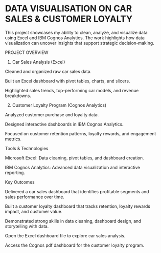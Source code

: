# DATA VISUALISATION ON CAR SALES & CUSTOMER LOYALTY 


This project showcases my ability to clean, analyze, and visualize data using Excel and IBM Cognos Analytics. 
The work highlights how data visualization can uncover insights that support strategic decision-making.




PROJECT OVERVIEW


1. Car Sales Analysis (Excel)

Cleaned and organized raw car sales data.

Built an Excel dashboard with pivot tables, charts, and slicers.

Highlighted sales trends, top-performing car models, and revenue breakdowns.

2. Customer Loyalty Program (Cognos Analytics)

Analyzed customer purchase and loyalty data.

Designed interactive dashboards in IBM Cognos Analytics.

Focused on customer retention patterns, loyalty rewards, and engagement metrics.


Tools & Technologies

Microsoft Excel: Data cleaning, pivot tables, and dashboard creation.

IBM Cognos Analytics: Advanced data visualization and interactive reporting.



Key Outcomes

Delivered a car sales dashboard that identifies profitable segments and sales performance over time.

Built a customer loyalty dashboard that tracks retention, loyalty rewards impact, and customer value.

Demonstrated strong skills in data cleaning, dashboard design, and storytelling with data.


 

Open the Excel dashboard file to explore car sales analysis.

Access the Cognos pdf dashboard  for the customer loyalty program.
